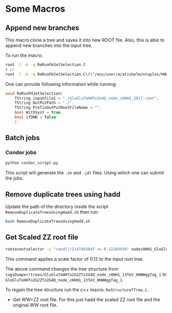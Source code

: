 # Some Macros

## Append new branches

This macro clone a tree and saves it into new ROOT file. Also, this is able to append new branches into the input tree.


To run the macro:

```bash
root -l -b -q ReRunFHJetSelection.C
# or
root -l -b -q ReRunFHJetSelection.C\(\"/eos/user/a/atishelm/ntuples/HHWWgg_flashgg/January_2021_Production/2017/Data_Trees/Data_2017.root\"\)
```

One can provide following information while running:

```c++
void ReRunFHJetSelection(
    TString inputFile1 = "./GluGluToHHTo2G4Q_node_cHHH1_2017.root",
    TString OutPutPath = "./",
    TString PrefixOutPutRootFileName = "",
    bool WithSyst = true,
    bool ifDNN = false
    )
```

## Batch jobs

### Condor jobs

```bash
python condor_script.py
```
This script will generate the `.sh` and `.jdl` files. Using which one can submit the jobs.

## Remove duplicate trees using hadd

Update the path of the directory inside the script `RemoveDuplicateTreesUsingHadd.sh` then run:

```bash
bash RemoveDuplicateTreesUsingHadd.sh
```

## Get Scaled ZZ root file

```bash
rooteventselector -s "rand()/2147483647 <= 0.12269939" nodecHHH1_GluGluToHHTo2G2ZTo2G4Q_1.root:tagsDumper/trees/GluGluToHHTo2G2ZTo2G4Q_node_cHHH1_13TeV_HHWWggTag_1 nodecHHH1_GluGluToHHTo2G2ZTo2G4Q_trimmed.root
```

This command applies a scale factor of 0.12 to the input root tree.

The above command changes the tree structure from `tagsDumper/trees/GluGluToHHTo2G2ZTo2G4Q_node_cHHH1_13TeV_HHWWggTag_1` to `GluGluToHHTo2G2ZTo2G4Q_node_cHHH1_13TeV_HHWWggTag_1`.

To regain the tree structure run the c++ macro: `ReStructureTTree.C`.

- Get WW+ZZ root file. For this just hadd the scaled ZZ root file and the original WW root file.
